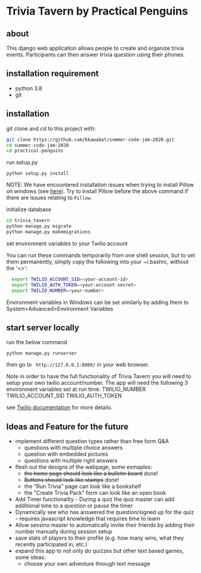 # Trivia Tavern by Practical Penguins

## about
This django web application allows people to create and organize trivia events. Participants can then answer trivia question using their phones.

## installation requirement
* python 3.8
* git

## installation
git clone and cd to this project with:

```bash
git clone https://github.com/kkawabat/summer-code-jam-2020.git
cd summer-code-jam-2020
cd practical-penguins
```

run setup.py

    python setup.py install

NOTE: We have encountered installation issues when trying to install Pillow on windows (see [here](https://stackoverflow.com/questions/41188838/cant-install-pillow-in-windows)).
Try to install Pillow before the above command if there are issues relating to `Pillow`.

initialize database

```bash
cd trivia_tavern
python manage.py migrate
python manage.py makemigrations
```

set environment variables to your Twilio account

You can run these commands temporarily from one shell session, but to set them permanently, simply copy the following into your ~/.bashrc, without the '<>':
```bash
  export TWILIO_ACCOUNT_SID=<your-account-id>
  export TWILIO_AUTH_TOKEN=<your-account-secret>
  export TWILIO_NUMBER=<your-number>
```

Environment variables in Windows can be set similarly by adding them to System>Advanced>Environment Variables

## start server locally
run the below command

    python manage.py runserver

then go to ` http://127.0.0.1:8000/` in your web browser. 

Note in order to have the full functionality of Trivia Tavern you will need to setup your own twilio account/number.
The app will need the following 3 environment variables set at run time:
TWILIO_NUMBER
TWILIO_ACCOUNT_SID
TWILIO_AUTH_TOKEN  

see [Twilio documentation](https://www.twilio.com/docs) for more details.

## Ideas and Feature for the future 
- implement different question types rather than free form Q&A 
    - questions with multiple choice answers
    - question with embedded pictures
    - questions with multiple right answers
- flesh out the designs of the webpage, some exmaples:
    - ~~the home page should look like a bulletin board~~ done!
    - ~~Buttons should look like stamps~~ done!
    - the "Run Trivia" page can look like a bookshelf
    - the "Create Trivia Pack" form can look like an open book  
- Add Timer functionality - During a quiz the quiz master can add additional time to a question or pause the timer
- Dynamically see who has answered the question/signed up for the quiz - requires javascript knowledge that requires 
time to learn
- Allow sessino master to automatically invite their friends by adding their number manually during session setup
- save stats of players to their profile (e.g. how many wins, what they recently participated in, etc.) 
- expand this app to not only do quizzes but other text based games, some ideas:
    - choose your own adventure through text message



